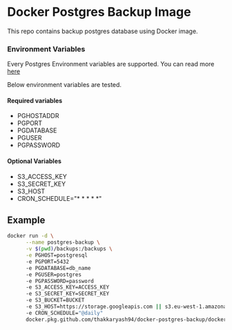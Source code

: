 # Docker Postgres Backup Image

This repo contains backup postgres database using Docker image.


### Environment Variables

Every Postgres Environment variables are supported. You can read more [here](https://www.postgresql.org/docs/current/libpq-envars.html)

Below environment variables are tested.

#### Required variables

- PGHOSTADDR
- PGPORT
- PGDATABASE
- PGUSER
- PGPASSWORD

#### Optional Variables

- S3_ACCESS_KEY
- S3_SECRET_KEY
- S3_HOST
- CRON_SCHEDULE="* * * * *"

## Example

```sh
docker run -d \
      --name postgres-backup \
      -v $(pwd)/backups:/backups \
      -e PGHOST=postgresql
      -e PGPORT=5432
      -e PGDATABASE=db_name
      -e PGUSER=postgres
      -e PGPASSWORD=password
      -e S3_ACCESS_KEY=ACCESS_KEY
      -e S3_SECRET_KEY=SECRET_KEY
      -e S3_BUCKET=BUCKET
      -e S3_HOST=https://storage.googleapis.com || s3.eu-west-1.amazonaws.com
      -e CRON_SCHEDULE="@daily"
      docker.pkg.github.com/thakkaryash94/docker-postgres-backup/docker-postgres-backup:latest
```

